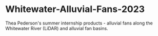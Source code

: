 # Whitewater-Alluvial-Fans-2023
Thea Pederson's summer internship products - alluvial fans along the Whitewater River (LiDAR) and alluvial fan basins.
